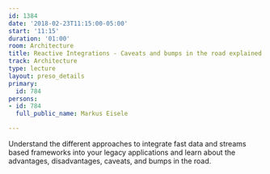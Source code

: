 ```yaml
---
id: 1384
date: '2018-02-23T11:15:00-05:00'
start: '11:15'
duration: '01:00'
room: Architecture
title: Reactive Integrations - Caveats and bumps in the road explained
track: Architecture
type: lecture
layout: preso_details
primary:
  id: 784
persons:
- id: 784
  full_public_name: Markus Eisele

---
```

Understand the different approaches to integrate fast data and streams based frameworks into your legacy applications and learn about the advantages, disadvantages, caveats, and bumps in the road.